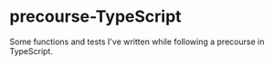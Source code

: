 # precourse-TypeScript

Some functions and tests I've written while following a precourse in TypeScript. 